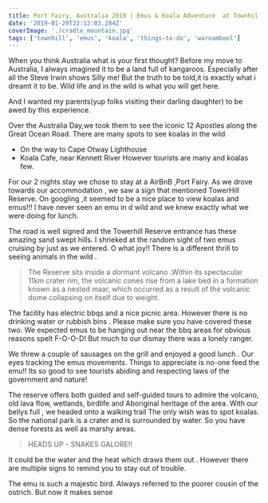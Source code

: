 ```yaml
---
title: Port Fairy, Australia 2019 | Emus & Koala Adventure  at Townhill Reserve
date: '2019-01-29T22:12:03.284Z'
coverImage: './cradle_mountain.jpg'
tags: ['townhill', 'emus', 'koala', 'things-to-do', 'warnambool']
---
```


When you think Australia what is your first thought? Before my move to Australia, I always imagined it to be a land full of kangaroos. Especially after all the Steve Irwin shows
Silly me! But the truth to be told,it is exactly what i dreamt it to be.
Wild life and in the wild is what you will get here.

And I wanted my parents(yup folks visiting their darling daughter) to be awed by this experience.

Over the Australia Day,we took them to see the iconic 12 Apostles along the Great Ocean Road. There are many spots to see koalas in the wild

- On the way to Cape Otway Lighthouse
- Koala Cafe, near Kennett River
  However tourists are many and koalas few.

For our 2 nights stay we chose to stay at a AirBnB ,Port Fairy.
As we drove towards our accommodation , we saw a sign that mentioned TowerHill Reserve. On googling ,it seemed to be a nice place to view koalas and emus!!! I have never seen an emu in d wild and we knew exactly what we were doing for lunch.

The road is well signed and the Towerhill Reserve entrance has these amazing sand swept hills. I shrieked at the random sight of two emus cruising by just as we entered. O what joy!!
There is a different thrill to seeing animals in the wild .

> The Reserve sits inside a dormant volcano .Within its spectacular 11km crater rim, the volcanic cones rise from a lake bed in a formation known as a nested maar, which occurred as a result of the volcanic dome collapsing on itself due to weight.

The facility has electric bbqs and a nice picnic area. However there is no drinking water or rubbish bins . Please make sure you have covered these two. We expected emus to be hanging out near the bbq areas for obvious reasons spelt F-O-O-D!
But much to our dismay there was a lonely ranger.

We threw a couple of sausages on the grill and enjoyed a good lunch . Our eyes tracking the emus movements. Things to appreciate is no-one feed the emu!! Its so good to see tourists abiding and respecting laws of the government and nature!

The reserve offers both guided and self-guided tours to admire the volcano, old lava flow, wetlands, birdlife and Aboriginal heritage of the area. With our bellys full , we headed onto a walking trail The only wish was to spot koalas.
So the national park is a crater and is surrounded by water. So you have dense forests as well as marshy areas.

> HEADS UP - SNAKES GALORE!!

It could be the water and the heat which draws them out . However there are multiple signs to remind you to stay out of trouble.

The emu is such a majestic bird. Always referred to the poorer cousin of the ostrich. But now it makes sense
